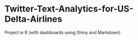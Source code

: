 # Twitter-Text-Analytics-for-US-Delta-Airlines
Project in R (with dashboards using Shiny and Markdown)
